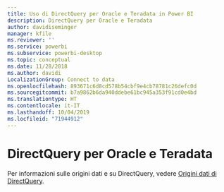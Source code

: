 ```yaml
---
title: Uso di DirectQuery per Oracle e Teradata in Power BI
description: DirectQuery per Oracle e Teradata
author: davidiseminger
manager: kfile
ms.reviewer: ''
ms.service: powerbi
ms.subservice: powerbi-desktop
ms.topic: conceptual
ms.date: 11/28/2018
ms.author: davidi
LocalizationGroup: Connect to data
ms.openlocfilehash: 893671c6d8cd578b54cbf9e4cb78781c26defc0d
ms.sourcegitcommit: b7a9862b6da940ddebe61bc945a353f91cd0e4bd
ms.translationtype: HT
ms.contentlocale: it-IT
ms.lasthandoff: 10/04/2019
ms.locfileid: "71944912"
---
```

# <a name="directquery-for-oracle-and-teradata"></a>DirectQuery per Oracle e Teradata 
Per informazioni sulle origini dati e su DirectQuery, vedere [Origini dati di DirectQuery](desktop-directquery-data-sources.md).

